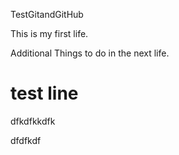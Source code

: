 TestGitandGitHub

This is my first life.

Additional Things to do in the next life.

# test line

dfkdfkkdfk

dfdfkdf


